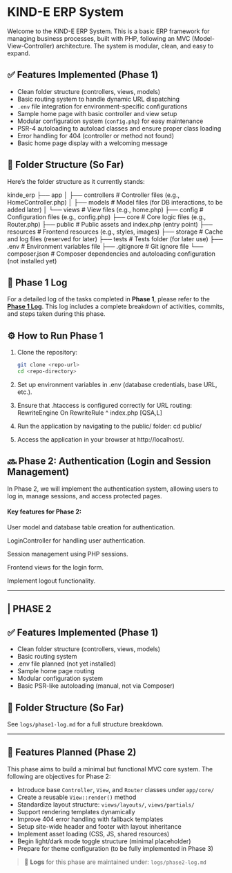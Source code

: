 # KIND-E ERP System

Welcome to the KIND-E ERP System. This is a basic ERP framework for managing business processes, built with PHP, following an MVC (Model-View-Controller) architecture. The system is modular, clean, and easy to expand.

## ✅ Features Implemented (Phase 1)

- Clean folder structure (controllers, views, models)
- Basic routing system to handle dynamic URL dispatching
- `.env` file integration for environment-specific configurations
- Sample home page with basic controller and view setup
- Modular configuration system (`config.php`) for easy maintenance
- PSR-4 autoloading to autoload classes and ensure proper class loading
- Error handling for 404 (controller or method not found)
- Basic home page display with a welcoming message

## 📁 Folder Structure (So Far)

Here’s the folder structure as it currently stands:

kinde_erp
├── app
│ ├── controllers # Controller files (e.g., HomeController.php)
│ ├── models # Model files (for DB interactions, to be added later)
│ └── views # View files (e.g., home.php)
├── config # Configuration files (e.g., config.php)
├── core # Core logic files (e.g., Router.php)
├── public # Public assets and index.php (entry point)
├── resources # Frontend resources (e.g., styles, images)
├── storage # Cache and log files (reserved for later)
├── tests # Tests folder (for later use)
├── .env # Environment variables file
├── .gitignore # Git ignore file
└── composer.json # Composer dependencies and autoloading configuration (not installed yet)


## 📑 Phase 1 Log

For a detailed log of the tasks completed in **Phase 1**, please refer to the [**Phase 1 Log**](phase1-log.md). This log includes a complete breakdown of activities, commits, and steps taken during this phase.

## ⚙️ How to Run Phase 1

1. Clone the repository:
   ```bash
   git clone <repo-url>
   cd <repo-directory> 
   ```

2. Set up environment variables in .env (database credentials, base URL, etc.).

3. Ensure that .htaccess is configured correctly for URL routing:
RewriteEngine On
RewriteRule ^ index.php [QSA,L]

4. Run the application by navigating to the public/ folder:
	cd public/
5. Access the application in your browser at http://localhost/<repo-directory>.

## 🔜 Phase 2: Authentication (Login and Session Management)

 In Phase 2, we will implement the authentication system, allowing users to log in, manage sessions, and access protected pages.

#### Key features for Phase 2:

User model and database table creation for authentication.

LoginController for handling user authentication.

Session management using PHP sessions.

Frontend views for the login form.

Implement logout functionality.

-----------------------------------------------------------------------------------------------------
|     PHASE 2 
-----------------------------------------------------------------------------------------------------

## ✅ Features Implemented (Phase 1)
- Clean folder structure (controllers, views, models)
- Basic routing system
- .env file planned (not yet installed)
- Sample home page routing
- Modular configuration system
- Basic PSR-like autoloading (manual, not via Composer)

## 📁 Folder Structure (So Far)
See `logs/phase1-log.md` for a full structure breakdown.

---

## 🚧 Features Planned (Phase 2)

This phase aims to build a minimal but functional MVC core system. The following are objectives for Phase 2:

- Introduce base `Controller`, `View`, and `Router` classes under `app/core/`
- Create a reusable `View::render()` method
- Standardize layout structure: `views/layouts/`, `views/partials/`
- Support rendering templates dynamically
- Improve 404 error handling with fallback templates
- Setup site-wide header and footer with layout inheritance
- Implement asset loading (CSS, JS, shared resources)
- Begin light/dark mode toggle structure (minimal placeholder)
- Prepare for theme configuration (to be fully implemented in Phase 3)

> 🔖 **Logs** for this phase are maintained under: `logs/phase2-log.md`
